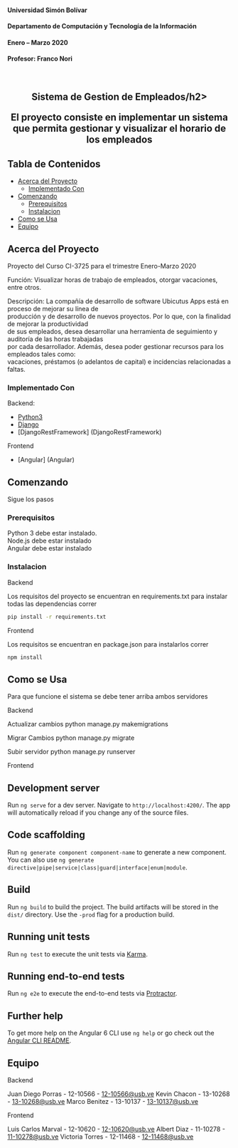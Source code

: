 #### Universidad Simón Bolívar
#### Departamento de Computación y Tecnología de la Información
#### Enero – Marzo 2020
#### Profesor: Franco Nori

<!-- PROJECT LOGO -->
<br />
<p align="center">

  <h2 align="center">Sistema de Gestion de Empleados/h2>

  <p align="center">
	El proyecto consiste en implementar un sistema que permita gestionar y visualizar el horario de los empleados
  </p>
</p>



<!-- TABLE OF CONTENTS -->
## Tabla de Contenidos

* [Acerca del Proyecto](#acerca-del-proyecto)
  * [Implementado Con](#implementado-con)
* [Comenzando](#comenzando)
  * [Prerequisitos](#prerequisitos)
  * [Instalacion](#instalacion)
* [Como se Usa](#como-se-usa)
* [Equipo](#Equipo)



<!-- Acerca del Proyecto -->
## Acerca del Proyecto

  Proyecto del Curso CI-3725 para el trimestre Enero-Marzo 2020

  Función: Visualizar horas de trabajo de empleados, otorgar vacaciones, entre otros.

  Descripción: La compañía de desarrollo de software Ubicutus Apps está en proceso de mejorar su línea de <br>
    producción y de desarrollo de nuevos proyectos. Por lo que, con la finalidad de mejorar la productividad <br>
    de sus empleados, desea desarrollar una herramienta de seguimiento y auditoría de las horas trabajadas <br>
    por cada desarrollador. Además, desea poder gestionar recursos para los empleados tales como: <br>
    vacaciones, préstamos (o adelantos de capital) e incidencias relacionadas a faltas. <br>


### Implementado Con

Backend:

* [Python3](Python3)
* [Django](Django)
* [DjangoRestFramework] (DjangoRestFramework)

Frontend

* [Angular] (Angular)

## Comenzando

  Sigue los pasos

### Prerequisitos

Python 3 debe estar instalado. <br>
Node.js debe estar instalado <br>
Angular debe estar instalado <br>

### Instalacion
 
Backend

Los requisitos del proyecto se encuentran en requirements.txt
para instalar todas las dependencias correr

```sh
pip install -r requirements.txt
```

Frontend

Los requisitos se encuentran en package.json
para instalarlos correr

```sh
npm install
```

<!-- USAGE EXAMPLES -->
## Como se Usa

Para que funcione el sistema se debe tener arriba ambos servidores

Backend

Actualizar cambios
python manage.py makemigrations

Migrar Cambios
python manage.py migrate

Subir servidor
python manage.py runserver

Frontend

## Development server

Run `ng serve` for a dev server. Navigate to `http://localhost:4200/`. The app will automatically reload if you change any of the source files.

## Code scaffolding

Run `ng generate component component-name` to generate a new component. You can also use `ng generate directive|pipe|service|class|guard|interface|enum|module`.

## Build

Run `ng build` to build the project. The build artifacts will be stored in the `dist/` directory. Use the `-prod` flag for a production build.

## Running unit tests

Run `ng test` to execute the unit tests via [Karma](https://karma-runner.github.io).

## Running end-to-end tests

Run `ng e2e` to execute the end-to-end tests via [Protractor](http://www.protractortest.org/).

## Further help

To get more help on the Angular 6 CLI use `ng help` or go check out the [Angular CLI README](https://github.com/angular/angular-cli/blob/master/README.md).

<!-- CONTACT -->
## Equipo

Backend

Juan Diego Porras - 12-10566 - 12-10566@usb.ve
Kevin Chacon - 13-10268 - 13-10268@usb.ve
Marco Benitez - 13-10137 - 13-10137@usb.ve

Frontend

Luis Carlos Marval - 12-10620 - 12-10620@usb.ve 
Albert Diaz - 11-10278 - 11-10278@usb.ve
Victoria Torres - 12-11468 - 12-11468@usb.ve
